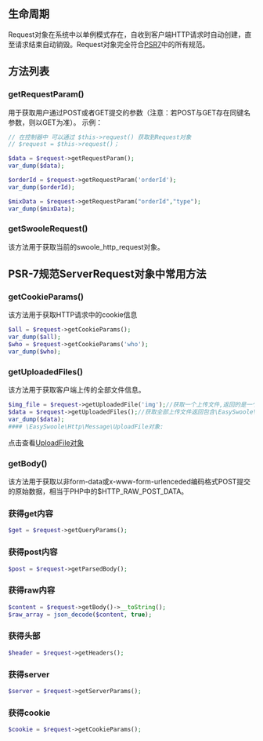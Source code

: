 
## 生命周期
Request对象在系统中以单例模式存在，自收到客户端HTTP请求时自动创建，直至请求结束自动销毁。Request对象完全符合[PSR7](psr-7.md)中的所有规范。
## 方法列表
### getRequestParam()
用于获取用户通过POST或者GET提交的参数（注意：若POST与GET存在同键名参数，则以GET为准）。
示例：
```php
// 在控制器中 可以通过 $this->request() 获取到Request对象
// $request = $this->request()；

$data = $request->getRequestParam();
var_dump($data);

$orderId = $request->getRequestParam('orderId');
var_dump($orderId);

$mixData = $request->getRequestParam("orderId","type");
var_dump($mixData);
```
### getSwooleRequest()
该方法用于获取当前的swoole_http_request对象。

## PSR-7规范ServerRequest对象中常用方法
### getCookieParams()
该方法用于获取HTTP请求中的cookie信息
```php
$all = $request->getCookieParams();
var_dump($all);
$who = $request->getCookieParams('who');
var_dump($who);
```
### getUploadedFiles()
该方法用于获取客户端上传的全部文件信息。
```php
$img_file = $request->getUploadedFile('img');//获取一个上传文件,返回的是一个\EasySwoole\Http\Message\UploadFile的对象
$data = $request->getUploadedFiles();//获取全部上传文件返回包含\EasySwoole\Http\Message\UploadFile对象的数组
var_dump($data);
#### \EasySwoole\Http\Message\UploadFile对象:
```
点击查看[UploadFile对象](./UploadFile.html)

### getBody()
该方法用于获取以非form-data或x-www-form-urlenceded编码格式POST提交的原始数据，相当于PHP中的$HTTP_RAW_POST_DATA。

### 获得get内容
```php
$get = $request->getQueryParams();
```
### 获得post内容

```php
$post = $request->getParsedBody();
```
### 获得raw内容
```php
$content = $request->getBody()->__toString();
$raw_array = json_decode($content, true);
```

### 获得头部
```php
$header = $request->getHeaders();
```
### 获得server
```php
$server = $request->getServerParams();
```
### 获得cookie
```php
$cookie = $request->getCookieParams();
```

